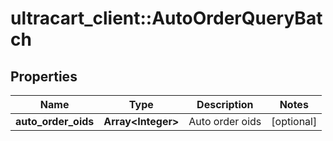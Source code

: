 # ultracart_client::AutoOrderQueryBatch

## Properties
Name | Type | Description | Notes
------------ | ------------- | ------------- | -------------
**auto_order_oids** | **Array&lt;Integer&gt;** | Auto order oids | [optional] 


